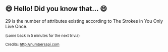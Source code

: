 ## :smile: Hello! Did you know that... :smile:
29 is the number of attributes existing according to The Strokes in You Only Live Once.

<sup>(come back in 5 minutes for the next trivia)</sup>


<sup>Credits: http://numbersapi.com</sup>
